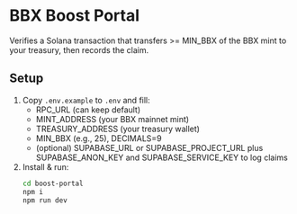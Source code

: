 # BBX Boost Portal
Verifies a Solana transaction that transfers >= MIN_BBX of the BBX mint to your treasury, then records the claim.

## Setup
1) Copy `.env.example` to `.env` and fill:
   - RPC_URL (can keep default)
   - MINT_ADDRESS (your BBX mainnet mint)
   - TREASURY_ADDRESS (your treasury wallet)
   - MIN_BBX (e.g., 25), DECIMALS=9
   - (optional) SUPABASE_URL or SUPABASE_PROJECT_URL plus SUPABASE_ANON_KEY and SUPABASE_SERVICE_KEY to log claims
2) Install & run:
   ```bash
   cd boost-portal
   npm i
   npm run dev
   ```
